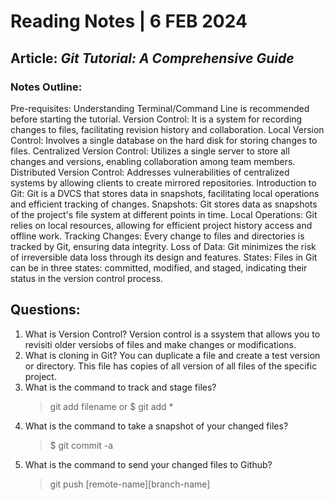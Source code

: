 # **Reading Notes | 6 FEB 2024**

## Article: _Git Tutorial: A Comprehensive Guide_

### **Notes Outline:**

Pre-requisites: Understanding Terminal/Command Line is recommended before starting the tutorial.
Version Control: It is a system for recording changes to files, facilitating revision history and collaboration.
Local Version Control: Involves a single database on the hard disk for storing changes to files.
Centralized Version Control: Utilizes a single server to store all changes and versions, enabling collaboration among team members.
Distributed Version Control: Addresses vulnerabilities of centralized systems by allowing clients to create mirrored repositories.
Introduction to Git: Git is a DVCS that stores data in snapshots, facilitating local operations and efficient tracking of changes.
Snapshots: Git stores data as snapshots of the project's file system at different points in time.
Local Operations: Git relies on local resources, allowing for efficient project history access and offline work.
Tracking Changes: Every change to files and directories is tracked by Git, ensuring data integrity.
Loss of Data: Git minimizes the risk of irreversible data loss through its design and features.
States: Files in Git can be in three states: committed, modified, and staged, indicating their status in the version control process.

## **Questions:**

1. What is Version Control?
   Version control is a ssystem that allows you to revisiti older versiobs of files and make changes or modifications. 
3. What is cloning in Git?
   You can duplicate a file and create a test version or directory. This file has copies of all version of all files of the specific project. 
5. What is the command to track and stage files?
   > git add filename or $ git add *
7. What is the command to take a snapshot of your changed files?
   > $ git commit -a
9. What is the command to send your changed files to Github?
   > git push [remote-name][branch-name]


